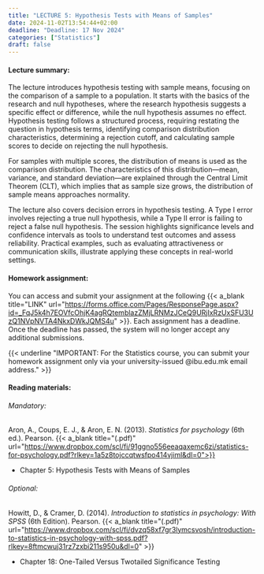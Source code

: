```yaml
---
title: "LECTURE 5: Hypothesis Tests with Means of Samples"
date: 2024-11-02T13:54:44+02:00
deadline: "Deadline: 17 Nov 2024"
categories: ["Statistics"]
draft: false
---
```


#### Lecture summary:

The lecture introduces hypothesis testing with sample means, focusing on the comparison of a sample to a population. It starts with the basics of the research and null hypotheses, where the research hypothesis suggests a specific effect or difference, while the null hypothesis assumes no effect. Hypothesis testing follows a structured process, requiring restating the question in hypothesis terms, identifying comparison distribution characteristics, determining a rejection cutoff, and calculating sample scores to decide on rejecting the null hypothesis.

For samples with multiple scores, the distribution of means is used as the comparison distribution. The characteristics of this distribution—mean, variance, and standard deviation—are explained through the Central Limit Theorem (CLT), which implies that as sample size grows, the distribution of sample means approaches normality.

The lecture also covers decision errors in hypothesis testing. A Type I error involves rejecting a true null hypothesis, while a Type II error is failing to reject a false null hypothesis. The session highlights significance levels and confidence intervals as tools to understand test outcomes and assess reliability. Practical examples, such as evaluating attractiveness or communication skills, illustrate applying these concepts in real-world settings.

#### Homework assignment:

You can access and submit your assignment at the following {{< a_blank title="LINK" url="https://forms.office.com/Pages/ResponsePage.aspx?id=_FqJ5k4h7EOVfcOhjK4agRQtemblazZMjLRNMzJCeQ9URjIxRzUxSFU3UzQ1NVpNVTA4NkxDWkJQMS4u" >}}. Each assignment has a deadline. Once the deadline has passed, the system will no longer accept any additional submissions.

{{< underline "IMPORTANT: For the Statistics course, you can submit your homework assignment only via your university-issued @ibu.edu.mk email address." >}}

#### Reading materials:

###### Mandatory: 

Aron, A., Coups, E. J., & Aron, E. N. (2013). *Statistics for psychology* (6th ed.). Pearson. {{< a_blank title="(.pdf)" url="https://www.dropbox.com/scl/fi/91ggno556eeaqaxemc6zi/statistics-for-psychology.pdf?rlkey=1a5z8tojccqtwsfpo414vjiml&dl=0">}}

* Chapter 5: Hypothesis Tests with Means of Samples

###### Optional:

Howitt, D., & Cramer, D. (2014). *Introduction to statistics in psychology: With SPSS* (6th Edition). Pearson. {{< a_blank title="(.pdf)" url="https://www.dropbox.com/scl/fi/dvzq58xf7gr3lymcsvosh/introduction-to-statistics-in-psychology-with-spss.pdf?rlkey=8ftmcwuj31rz7zxbi211s950u&dl=0" >}}

* Chapter 18: One-Tailed Versus Twotailed Significance Testing
